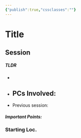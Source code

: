 ```yaml
---
{"publish":true,"cssclasses":""}
---
```


# Title
## Session
##### TLDR
- 
- PCs Involved: 
	- 
- Previous session: 
##### Important Points: 
### Starting Loc. 
